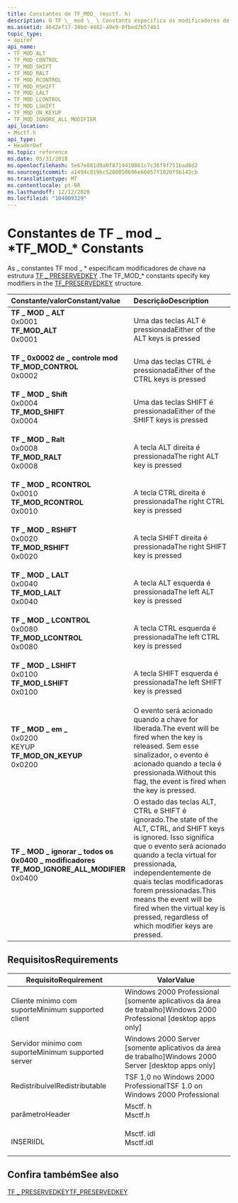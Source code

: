 ```yaml
---
title: Constantes de TF_MOD_ (msctf. h)
description: O TF \_ mod \_ \ Constants especifica os modificadores de chave na \_ estrutura TF PRESERVEDKEY.
ms.assetid: 4642ef17-34bd-4482-a9e9-0fbed7b574b1
topic_type:
- apiref
api_name:
- TF_MOD_ALT
- TF_MOD_CONTROL
- TF_MOD_SHIFT
- TF_MOD_RALT
- TF_MOD_RCONTROL
- TF_MOD_RSHIFT
- TF_MOD_LALT
- TF_MOD_LCONTROL
- TF_MOD_LSHIFT
- TF_MOD_ON_KEYUP
- TF_MOD_IGNORE_ALL_MODIFIER
api_location:
- Msctf.h
api_type:
- HeaderDef
ms.topic: reference
ms.date: 05/31/2018
ms.openlocfilehash: 5e67e081d9a0f8714410861c7c36f9f751bad8d2
ms.sourcegitcommit: a1494c819bc5200050696e66057f1020f5b142cb
ms.translationtype: MT
ms.contentlocale: pt-BR
ms.lasthandoff: 12/12/2020
ms.locfileid: "104009329"
---
```

# <a name="tf_mod_-constants"></a><span data-ttu-id="9aa3b-103">Constantes de TF \_ mod \_ \*</span><span class="sxs-lookup"><span data-stu-id="9aa3b-103">TF\_MOD\_\* Constants</span></span>

<span data-ttu-id="9aa3b-104">As \_ constantes TF mod \_ \* especificam modificadores de chave na estrutura [TF \_ PRESERVEDKEY](/windows/desktop/api/Msctf/ns-msctf-tf_preservedkey) .</span><span class="sxs-lookup"><span data-stu-id="9aa3b-104">The TF\_MOD\_\* constants specify key modifiers in the [TF\_PRESERVEDKEY](/windows/desktop/api/Msctf/ns-msctf-tf_preservedkey) structure.</span></span>



| <span data-ttu-id="9aa3b-105">Constante/valor</span><span class="sxs-lookup"><span data-stu-id="9aa3b-105">Constant/value</span></span>                                                                                                                                                                                                                                                      | <span data-ttu-id="9aa3b-106">Descrição</span><span class="sxs-lookup"><span data-stu-id="9aa3b-106">Description</span></span>                                                                                                                                                                          |
|:--------------------------------------------------------------------------------------------------------------------------------------------------------------------------------------------------------------------------------------------------------------------|:-------------------------------------------------------------------------------------------------------------------------------------------------------------------------------------|
| <span id="TF_MOD_ALT"></span><span id="tf_mod_alt"></span><dl> <span data-ttu-id="9aa3b-107"><dt>**TF \_ MOD \_ ALT**</dt> <dt>0x0001</dt></span><span class="sxs-lookup"><span data-stu-id="9aa3b-107"><dt>**TF\_MOD\_ALT**</dt> <dt>0x0001</dt></span></span> </dl>                                                   | <span data-ttu-id="9aa3b-108">Uma das teclas ALT é pressionada</span><span class="sxs-lookup"><span data-stu-id="9aa3b-108">Either of the ALT keys is pressed</span></span><br/>                                                                                                                                         |
| <span id="TF_MOD_CONTROL"></span><span id="tf_mod_control"></span><dl> <span data-ttu-id="9aa3b-109"><dt>**TF \_ 0x0002 de \_ controle mod**</dt> <dt></dt></span><span class="sxs-lookup"><span data-stu-id="9aa3b-109"><dt>**TF\_MOD\_CONTROL**</dt> <dt>0x0002</dt></span></span> </dl>                                       | <span data-ttu-id="9aa3b-110">Uma das teclas CTRL é pressionada</span><span class="sxs-lookup"><span data-stu-id="9aa3b-110">Either of the CTRL keys is pressed</span></span><br/>                                                                                                                                        |
| <span id="TF_MOD_SHIFT"></span><span id="tf_mod_shift"></span><dl> <span data-ttu-id="9aa3b-111"><dt>**TF \_ MOD \_ Shift**</dt> <dt>0x0004</dt></span><span class="sxs-lookup"><span data-stu-id="9aa3b-111"><dt>**TF\_MOD\_SHIFT**</dt> <dt>0x0004</dt></span></span> </dl>                                             | <span data-ttu-id="9aa3b-112">Uma das teclas SHIFT é pressionada</span><span class="sxs-lookup"><span data-stu-id="9aa3b-112">Either of the SHIFT keys is pressed</span></span><br/>                                                                                                                                       |
| <span id="TF_MOD_RALT"></span><span id="tf_mod_ralt"></span><dl> <span data-ttu-id="9aa3b-113"><dt>**TF \_ MOD \_ Ralt**</dt> <dt>0x0008</dt></span><span class="sxs-lookup"><span data-stu-id="9aa3b-113"><dt>**TF\_MOD\_RALT**</dt> <dt>0x0008</dt></span></span> </dl>                                                | <span data-ttu-id="9aa3b-114">A tecla ALT direita é pressionada</span><span class="sxs-lookup"><span data-stu-id="9aa3b-114">The right ALT key is pressed</span></span><br/>                                                                                                                                              |
| <span id="TF_MOD_RCONTROL"></span><span id="tf_mod_rcontrol"></span><dl> <span data-ttu-id="9aa3b-115"><dt>**TF \_ MOD \_ RCONTROL**</dt> <dt>0x0010</dt></span><span class="sxs-lookup"><span data-stu-id="9aa3b-115"><dt>**TF\_MOD\_RCONTROL**</dt> <dt>0x0010</dt></span></span> </dl>                                    | <span data-ttu-id="9aa3b-116">A tecla CTRL direita é pressionada</span><span class="sxs-lookup"><span data-stu-id="9aa3b-116">The right CTRL key is pressed</span></span><br/>                                                                                                                                             |
| <span id="TF_MOD_RSHIFT"></span><span id="tf_mod_rshift"></span><dl> <span data-ttu-id="9aa3b-117"><dt>**TF \_ MOD \_ RSHIFT**</dt> <dt>0x0020</dt></span><span class="sxs-lookup"><span data-stu-id="9aa3b-117"><dt>**TF\_MOD\_RSHIFT**</dt> <dt>0x0020</dt></span></span> </dl>                                          | <span data-ttu-id="9aa3b-118">A tecla SHIFT direita é pressionada</span><span class="sxs-lookup"><span data-stu-id="9aa3b-118">The right SHIFT key is pressed</span></span><br/>                                                                                                                                            |
| <span id="TF_MOD_LALT"></span><span id="tf_mod_lalt"></span><dl> <span data-ttu-id="9aa3b-119"><dt>**TF \_ MOD \_ LALT**</dt> <dt>0x0040</dt></span><span class="sxs-lookup"><span data-stu-id="9aa3b-119"><dt>**TF\_MOD\_LALT**</dt> <dt>0x0040</dt></span></span> </dl>                                                | <span data-ttu-id="9aa3b-120">A tecla ALT esquerda é pressionada</span><span class="sxs-lookup"><span data-stu-id="9aa3b-120">The left ALT key is pressed</span></span><br/>                                                                                                                                               |
| <span id="TF_MOD_LCONTROL"></span><span id="tf_mod_lcontrol"></span><dl> <span data-ttu-id="9aa3b-121"><dt>**TF \_ MOD \_ LCONTROL**</dt> <dt>0x0080</dt></span><span class="sxs-lookup"><span data-stu-id="9aa3b-121"><dt>**TF\_MOD\_LCONTROL**</dt> <dt>0x0080</dt></span></span> </dl>                                    | <span data-ttu-id="9aa3b-122">A tecla CTRL esquerda é pressionada</span><span class="sxs-lookup"><span data-stu-id="9aa3b-122">The left CTRL key is pressed</span></span><br/>                                                                                                                                              |
| <span id="TF_MOD_LSHIFT"></span><span id="tf_mod_lshift"></span><dl> <span data-ttu-id="9aa3b-123"><dt>**TF \_ MOD \_ LSHIFT**</dt> <dt>0x0100</dt></span><span class="sxs-lookup"><span data-stu-id="9aa3b-123"><dt>**TF\_MOD\_LSHIFT**</dt> <dt>0x0100</dt></span></span> </dl>                                          | <span data-ttu-id="9aa3b-124">A tecla SHIFT esquerda é pressionada</span><span class="sxs-lookup"><span data-stu-id="9aa3b-124">The left SHIFT key is pressed</span></span><br/>                                                                                                                                             |
| <span id="TF_MOD_ON_KEYUP"></span><span id="tf_mod_on_keyup"></span><dl> <span data-ttu-id="9aa3b-125"><dt>**TF \_ MOD \_ em \_**</dt> <dt>0x0200</dt> KEYUP</span><span class="sxs-lookup"><span data-stu-id="9aa3b-125"><dt>**TF\_MOD\_ON\_KEYUP**</dt> <dt>0x0200</dt></span></span> </dl>                                   | <span data-ttu-id="9aa3b-126">O evento será acionado quando a chave for liberada.</span><span class="sxs-lookup"><span data-stu-id="9aa3b-126">The event will be fired when the key is released.</span></span> <span data-ttu-id="9aa3b-127">Sem esse sinalizador, o evento é acionado quando a tecla é pressionada.</span><span class="sxs-lookup"><span data-stu-id="9aa3b-127">Without this flag, the event is fired when the key is pressed.</span></span><br/>                                                          |
| <span id="TF_MOD_IGNORE_ALL_MODIFIER"></span><span id="tf_mod_ignore_all_modifier"></span><dl> <span data-ttu-id="9aa3b-128"><dt>**TF \_ MOD \_ ignorar \_ todos os 0x0400 \_ modificadores**</dt> <dt></dt></span><span class="sxs-lookup"><span data-stu-id="9aa3b-128"><dt>**TF\_MOD\_IGNORE\_ALL\_MODIFIER**</dt> <dt>0x0400</dt></span></span> </dl> | <span data-ttu-id="9aa3b-129">O estado das teclas ALT, CTRL e SHIFT é ignorado.</span><span class="sxs-lookup"><span data-stu-id="9aa3b-129">The state of the ALT, CTRL, and SHIFT keys is ignored.</span></span> <span data-ttu-id="9aa3b-130">Isso significa que o evento será acionado quando a tecla virtual for pressionada, independentemente de quais teclas modificadoras forem pressionadas.</span><span class="sxs-lookup"><span data-stu-id="9aa3b-130">This means the event will be fired when the virtual key is pressed, regardless of which modifier keys are pressed.</span></span><br/> |



## <a name="requirements"></a><span data-ttu-id="9aa3b-131">Requisitos</span><span class="sxs-lookup"><span data-stu-id="9aa3b-131">Requirements</span></span>



| <span data-ttu-id="9aa3b-132">Requisito</span><span class="sxs-lookup"><span data-stu-id="9aa3b-132">Requirement</span></span> | <span data-ttu-id="9aa3b-133">Valor</span><span class="sxs-lookup"><span data-stu-id="9aa3b-133">Value</span></span> |
|-------------------------------------|--------------------------------------------------------------------------------------|
| <span data-ttu-id="9aa3b-134">Cliente mínimo com suporte</span><span class="sxs-lookup"><span data-stu-id="9aa3b-134">Minimum supported client</span></span><br/> | <span data-ttu-id="9aa3b-135">Windows 2000 Professional \[somente aplicativos da área de trabalho\]</span><span class="sxs-lookup"><span data-stu-id="9aa3b-135">Windows 2000 Professional \[desktop apps only\]</span></span><br/>                           |
| <span data-ttu-id="9aa3b-136">Servidor mínimo com suporte</span><span class="sxs-lookup"><span data-stu-id="9aa3b-136">Minimum supported server</span></span><br/> | <span data-ttu-id="9aa3b-137">Windows 2000 Server \[somente aplicativos da área de trabalho\]</span><span class="sxs-lookup"><span data-stu-id="9aa3b-137">Windows 2000 Server \[desktop apps only\]</span></span><br/>                                 |
| <span data-ttu-id="9aa3b-138">Redistribuível</span><span class="sxs-lookup"><span data-stu-id="9aa3b-138">Redistributable</span></span><br/>          | <span data-ttu-id="9aa3b-139">TSF 1,0 no Windows 2000 Professional</span><span class="sxs-lookup"><span data-stu-id="9aa3b-139">TSF 1.0 on Windows 2000 Professional</span></span><br/>                                      |
| <span data-ttu-id="9aa3b-140">parâmetro</span><span class="sxs-lookup"><span data-stu-id="9aa3b-140">Header</span></span><br/>                   | <dl> <span data-ttu-id="9aa3b-141"><dt>Msctf. h</dt></span><span class="sxs-lookup"><span data-stu-id="9aa3b-141"><dt>Msctf.h</dt></span></span> </dl>   |
| <span data-ttu-id="9aa3b-142">INSERI</span><span class="sxs-lookup"><span data-stu-id="9aa3b-142">IDL</span></span><br/>                      | <dl> <span data-ttu-id="9aa3b-143"><dt>Msctf. idl</dt></span><span class="sxs-lookup"><span data-stu-id="9aa3b-143"><dt>Msctf.idl</dt></span></span> </dl> |



## <a name="see-also"></a><span data-ttu-id="9aa3b-144">Confira também</span><span class="sxs-lookup"><span data-stu-id="9aa3b-144">See also</span></span>

<dl> <dt>

[<span data-ttu-id="9aa3b-145">TF \_ PRESERVEDKEY</span><span class="sxs-lookup"><span data-stu-id="9aa3b-145">TF\_PRESERVEDKEY</span></span>](/windows/desktop/api/Msctf/ns-msctf-tf_preservedkey)
</dt> </dl>

 

 






